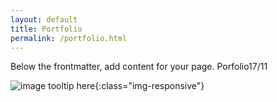 ```yaml
---
layout: default
title: Portfolio
permalink: /portfolio.html
---
```


Below the frontmatter, add content for your page.
Porfolio17/11

![image tooltip here](../assets/img/Snap_PopulationFranceTableau.jpg){:class="img-responsive"}



